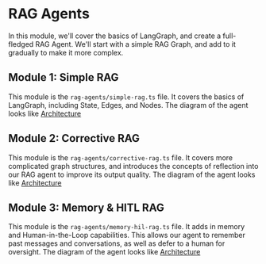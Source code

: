# RAG Agents

In this module, we'll cover the basics of LangGraph, and create a full-fledged RAG Agent.
We'll start with a simple RAG Graph, and add to it gradually to make it more complex.

## Module 1: Simple RAG

This module is the ```rag-agents/simple-rag.ts``` file. It covers the basics of LangGraph, including State, Edges, and Nodes. The diagram of the agent looks like 
[Architecture](images/simple_rag.png)

## Module 2: Corrective RAG

This module is the ```rag-agents/corrective-rag.ts``` file. It covers more complicated graph
structures, and introduces the concepts of reflection into our RAG agent to improve its output
quality. The diagram of the agent looks like
[Architecture](images/check_hallucinations.png)

## Module 3: Memory & HITL RAG

This module is the ```rag-agents/memory-hil-rag.ts``` file. It adds in memory and Human-in-the-Loop capabilities. This allows our agent to remember past messages and conversations, as well as defer to a human for oversight. The diagram of the agent looks like [Architecture](images/hil_v2.png)